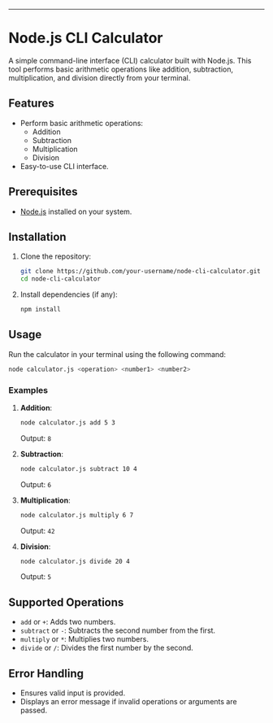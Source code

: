 ---
# Node.js CLI Calculator  

A simple command-line interface (CLI) calculator built with Node.js. This tool performs basic arithmetic operations like addition, subtraction, multiplication, and division directly from your terminal.  

## Features  
- Perform basic arithmetic operations:  
  - Addition  
  - Subtraction  
  - Multiplication  
  - Division  
- Easy-to-use CLI interface.  

## Prerequisites  
- [Node.js](https://nodejs.org/) installed on your system.  

## Installation  
1. Clone the repository:  
   ```bash  
   git clone https://github.com/your-username/node-cli-calculator.git  
   cd node-cli-calculator  
   ```  
2. Install dependencies (if any):  
   ```bash  
   npm install  
   ```  

## Usage  
Run the calculator in your terminal using the following command:  
```bash  
node calculator.js <operation> <number1> <number2>  
```  

### Examples  
1. **Addition**:  
   ```bash  
   node calculator.js add 5 3  
   ```  
   Output: `8`  

2. **Subtraction**:  
   ```bash  
   node calculator.js subtract 10 4  
   ```  
   Output: `6`  

3. **Multiplication**:  
   ```bash  
   node calculator.js multiply 6 7  
   ```  
   Output: `42`  

4. **Division**:  
   ```bash  
   node calculator.js divide 20 4  
   ```  
   Output: `5`  

## Supported Operations  
- `add` or `+`: Adds two numbers.  
- `subtract` or `-`: Subtracts the second number from the first.  
- `multiply` or `*`: Multiplies two numbers.  
- `divide` or `/`: Divides the first number by the second.  

## Error Handling  
- Ensures valid input is provided.  
- Displays an error message if invalid operations or arguments are passed.  
